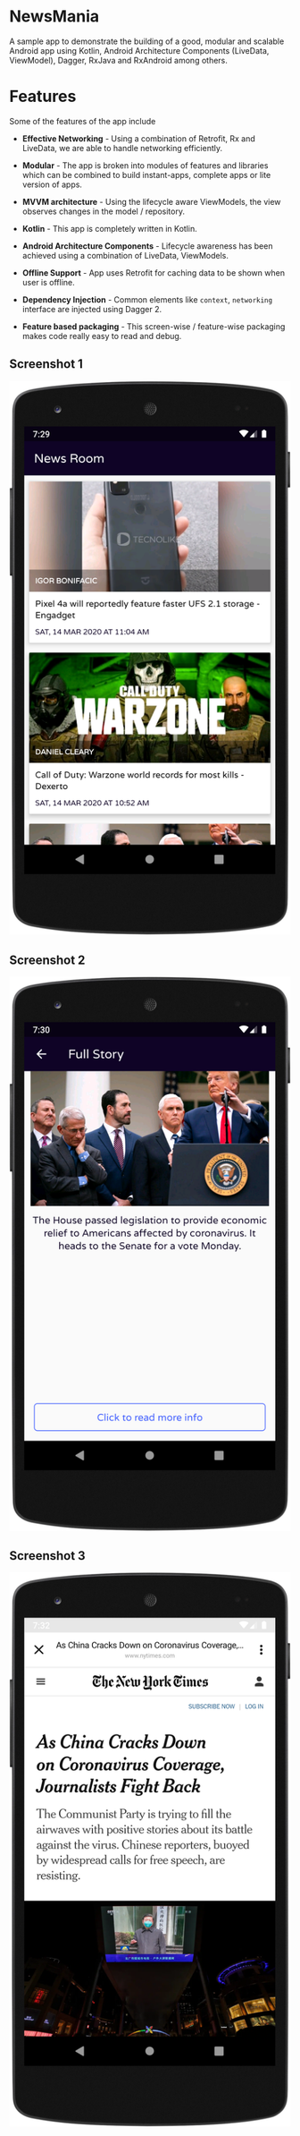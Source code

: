 # NewsMania
A sample app to demonstrate the building of a good, modular and scalable Android app using Kotlin, Android Architecture Components (LiveData, ViewModel), Dagger, RxJava and RxAndroid among others.

# Features
Some of the features of the app include

- **Effective Networking** - Using a combination of Retrofit, Rx and LiveData, we are able to handle networking efficiently.

- **Modular** - The app is broken into modules of features and libraries which can be combined to build instant-apps, complete apps or lite version of apps.

- **MVVM architecture** - Using the lifecycle aware ViewModels, the view observes changes in the model / repository.

- **Kotlin** - This app is completely written in Kotlin.

- **Android Architecture Components** - Lifecycle awareness has been achieved using a combination of LiveData, ViewModels.

 - **Offline Support** - App uses Retrofit for caching data to be shown when user is offline.

 - **Dependency Injection** - Common elements like `context`, `networking` interface are injected using Dagger 2.

 - **Feature based packaging** - This screen-wise / feature-wise packaging makes code really easy to read and debug.



## Screenshot 1
<img src="https://github.com/abhishekdubey331/News-Room/blob/master/screens/screen_1.png">

## Screenshot 2
<img src="https://github.com/abhishekdubey331/News-Room/blob/master/screens/screen_2.png">

## Screenshot 3
<img src="https://github.com/abhishekdubey331/News-Room/blob/master/screens/screen_3.png">



